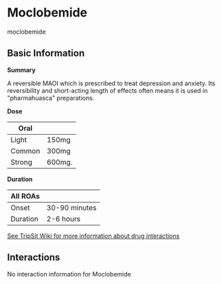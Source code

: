 # Moclobemide

moclobemide

## Basic Information

**Summary**

A reversible MAOI which is prescribed to treat depression and anxiety. Its reversibility and short-acting length of effects often means it is used in "pharmahuasca" preparations.

**Dose**

| Oral   |        |
| ------ | ------ |
| Light  | 150mg  |
| Common | 300mg  |
| Strong | 600mg. |

**Duration**

| All ROAs |               |
| -------- | ------------- |
| Onset    | 30-90 minutes |
| Duration | 2-6 hours     |

[See TripSit Wiki for more information about drug interactions](http://combo.tripsit.me/)

## Interactions

No interaction information for Moclobemide